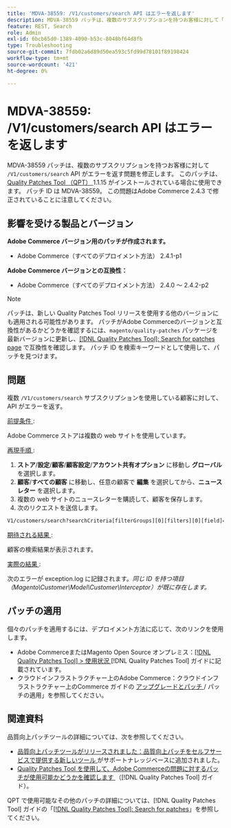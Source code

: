 ```yaml
---
title: 'MDVA-38559: /V1/customers/search API はエラーを返します'
description: MDVA-38559 パッチは、複数のサブスクリプションを持つお客様に対して「/V1/customers/search」 API がエラーを返す問題を修正します。 このパッチは、[Quality Patches Tool （QPT） ] （https://experienceleague.adobe.com/en/docs/commerce-operations/tools/quality-patches-tool/quality-patches-tool-to-self-serve-quality-patches） 1.1.15 がインストールされている場合に利用できます。 パッチ ID は MDVA-38559。 この問題はAdobe Commerce 2.4.3 で修正されていることに注意してください。
feature: REST, Search
role: Admin
exl-id: 6bcb65d0-1389-4090-b53c-8048bf64d8fb
type: Troubleshooting
source-git-commit: 7fdb02a6d89d50ea593c5fd99d78101f89198424
workflow-type: tm+mt
source-wordcount: '421'
ht-degree: 0%

---
```


# MDVA-38559: /V1/customers/search API はエラーを返します

MDVA-38559 パッチは、複数のサブスクリプションを持つお客様に対して `/V1/customers/search` API がエラーを返す問題を修正します。 このパッチは、[Quality Patches Tool （QPT） ](https://experienceleague.adobe.com/en/docs/commerce-operations/tools/quality-patches-tool/quality-patches-tool-to-self-serve-quality-patches)1.1.15 がインストールされている場合に使用できます。 パッチ ID は MDVA-38559。 この問題はAdobe Commerce 2.4.3 で修正されていることに注意してください。

## 影響を受ける製品とバージョン

**Adobe Commerce バージョン用のパッチが作成されます。**

* Adobe Commerce（すべてのデプロイメント方法） 2.4.1-p1

**Adobe Commerce バージョンとの互換性：**

* Adobe Commerce（すべてのデプロイメント方法） 2.4.0 ～ 2.4.2-p2

>[!NOTE]
>
>パッチは、新しい Quality Patches Tool リリースを使用する他のバージョンにも適用される可能性があります。 パッチがAdobe Commerceのバージョンと互換性があるかどうかを確認するには、`magento/quality-patches` パッケージを最新バージョンに更新し、[[!DNL Quality Patches Tool]: Search for patches page](https://experienceleague.adobe.com/en/docs/commerce-operations/tools/quality-patches-tool/quality-patches-tool-to-self-serve-quality-patches) で互換性を確認します。 パッチ ID を検索キーワードとして使用して、パッチを見つけます。

## 問題

複数 `/V1/customers/search` サブスクリプションを使用している顧客に対して、API がエラーを返す。

<u> 前提条件 </u>:

Adobe Commerce ストアは複数の web サイトを使用しています。

<u> 再現手順 </u>:

1. **ストア**/**設定**/**顧客**/**顧客設定**/**アカウント共有オプション** に移動し **グローバル** を選択します。
1. **顧客**/**すべての顧客** に移動し、任意の顧客で **編集** を選択してから、**ニュースレター** を選択します。
1. 複数の web サイトのニュースレターを購読して、顧客を保存します。
1. 次のリクエストを送信します。

```REST API
V1/customers/search?searchCriteria[filterGroups][0][filters][0][field]=email&searchCriteria[filterGroups][0][filters][0][value]=test@example.com&searchCriteria[filterGroups][0][filters][0][conditionType]=eq
```

<u> 期待される結果 </u>:

顧客の検索結果が表示されます。

<u> 実際の結果 </u>:

次のエラーが exception.log に記録されます。*同じ ID を持つ項目（Magento\Customer\Model\Customer\Interceptor）が既に存在します。*

## パッチの適用

個々のパッチを適用するには、デプロイメント方法に応じて、次のリンクを使用します。

* Adobe CommerceまたはMagento Open Source オンプレミス：[[!DNL Quality Patches Tool] > 使用状況 ](/help/tools/quality-patches-tool/usage.md) [!DNL Quality Patches Tool] ガイドに記載されています。
* クラウドインフラストラクチャー上のAdobe Commerce：クラウドインフラストラクチャー上のCommerce ガイドの [ アップグレードとパッチ ](https://experienceleague.adobe.com/docs/commerce-cloud-service/user-guide/develop/upgrade/apply-patches.html)/ パッチの適用」を参照してください。

## 関連資料

品質向上パッチツールの詳細については、次を参照してください。

* [ 品質向上パッチツールがリリースされました：品質向上パッチをセルフサービスで提供する新しいツール ](https://experienceleague.adobe.com/en/docs/commerce-operations/tools/quality-patches-tool/quality-patches-tool-to-self-serve-quality-patches) がサポートナレッジベースに追加されました。
* [Quality Patches Tool を使用して、Adobe Commerceの問題に対するパッチが使用可能かどうかを確認します ](/help/tools/quality-patches-tool/patches-available-in-qpt/check-patch-for-magento-issue-with-magento-quality-patches.md) （[!DNL Quality Patches Tool] ガイド）。

QPT で使用可能なその他のパッチの詳細については、[!DNL Quality Patches Tool] ガイドの「[[!DNL Quality Patches Tool]: Search for patches](https://experienceleague.adobe.com/tools/commerce-quality-patches/index.html)」を参照してください。
